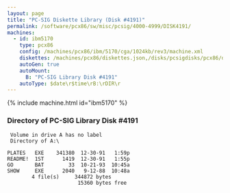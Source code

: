 ```yaml
---
layout: page
title: "PC-SIG Diskette Library (Disk #4191)"
permalink: /software/pcx86/sw/misc/pcsig/4000-4999/DISK4191/
machines:
  - id: ibm5170
    type: pcx86
    config: /machines/pcx86/ibm/5170/cga/1024kb/rev3/machine.xml
    diskettes: /machines/pcx86/diskettes.json,/disks/pcsigdisks/pcx86/diskettes.json
    autoGen: true
    autoMount:
      B: "PC-SIG Library Disk #4191"
    autoType: $date\r$time\rB:\rDIR\r
---
```


{% include machine.html id="ibm5170" %}

### Directory of PC-SIG Library Disk #4191

     Volume in drive A has no label
     Directory of A:\

    PLATES   EXE    341380  12-30-91   1:59p
    README!  1ST      1419  12-30-91   1:55p
    GO       BAT        33  10-21-93  10:45a
    SHOW     EXE      2040   9-12-88  10:48a
            4 file(s)     344872 bytes
                           15360 bytes free
